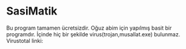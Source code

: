 # SasiMatik
Bu program tamamen ücretsizdir.
Oğuz abim için yapılmış basit bir programdır.
İçinde hiç bir şekilde virus(trojan,musallat.exe) bulunmaz.
Virustotal linki:

